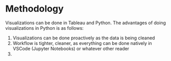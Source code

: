 # Methodology

Visualizations can be done in Tableau and Python. The advantages of doing visualizations in Python is as follows:

1. Visualizations can be done proactively as the data is being cleaned
2. Workflow is tighter, cleaner, as everything can be done natively in VSCode (Jupyter Notebooks) or whatever other reader
3. 
